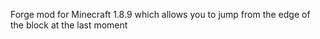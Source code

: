 Forge mod for Minecraft 1.8.9 which allows you to jump from the edge of the block at the last moment
